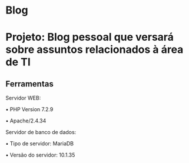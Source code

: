 # Blog

# Projeto: Blog pessoal que versará sobre assuntos relacionados à área de TI

## Ferramentas

Servidor WEB:

• PHP Version 7.2.9

• Apache/2.4.34

Servidor de banco de dados:  

• Tipo de servidor: MariaDB

• Versão do servidor: 10.1.35



